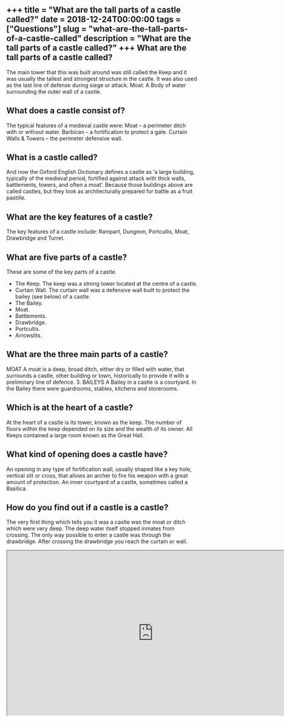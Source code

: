+++
title = "What are the tall parts of a castle called?"
date = 2018-12-24T00:00:00
tags = ["Questions"]
slug = "what-are-the-tall-parts-of-a-castle-called"
description = "What are the tall parts of a castle called?"
+++
What are the tall parts of a castle called?
-------------------------------------------

The main tower that this was built around was still called the Keep and it was usually the tallest and strongest structure in the castle. It was also used as the last line of defense during siege or attack. Moat: A Body of water surrounding the outer wall of a castle.

What does a castle consist of?
------------------------------

The typical features of a medieval castle were: Moat – a perimeter ditch with or without water. Barbican – a fortification to protect a gate. Curtain Walls &amp; Towers – the perimeter defensive wall.

What is a castle called?
------------------------

And now the Oxford English Dictionary defines a castle as ‘a large building, typically of the medieval period, fortified against attack with thick walls, battlements, towers, and often a moat’. Because those buildings above are called castles, but they look as architecturally prepared for battle as a fruit pastille.

What are the key features of a castle?
--------------------------------------

The key features of a castle include: Rampart, Dungeon, Portcullis, Moat, Drawbridge and Turret.

What are five parts of a castle?
--------------------------------

These are some of the key parts of a castle.

- The Keep. The keep was a strong tower located at the centre of a castle.
- Curtain Wall. The curtain wall was a defensive wall built to protect the bailey (see below) of a castle.
- The Bailey.
- Moat.
- Battlements.
- Drawbridge.
- Portcullis.
- Arrowslits.

What are the three main parts of a castle?
------------------------------------------

MOAT A moat is a deep, broad ditch, either dry or filled with water, that surrounds a castle, other building or town, historically to provide it with a preliminary line of defence. 3. BAILEYS A Bailey in a castle is a courtyard. In the Bailey there were guardrooms, stables, kitchens and storerooms.

Which is at the heart of a castle?
----------------------------------

At the heart of a castle is its tower, known as the keep. The number of floors within the keep depended on its size and the wealth of its owner. All Keeps contained a large room known as the Great Hall.

What kind of opening does a castle have?
----------------------------------------

An opening in any type of fortification wall, usually shaped like a key hole, vertical slit or cross, that allows an archer to fire his weapon with a great amount of protection. An inner courtyard of a castle, sometimes called a Basilica.

How do you find out if a castle is a castle?
--------------------------------------------

The very first thing which tells you it was a castle was the moat or ditch which were very deep. The deep water itself stopped inmates from crossing. The only way possible to enter a castle was through the drawbridge. After crossing the drawbridge you reach the curtain or wall.

<iframe allow="accelerometer; autoplay; clipboard-write; encrypted-media; gyroscope; picture-in-picture" allowfullscreen="" class="__youtube_prefs__  epyt-is-override  no-lazyload" data-no-lazy="1" data-origheight="433" data-origwidth="770" data-skipgform_ajax_framebjll="" height="433" id="_ytid_32439" loading="lazy" src="https://www.youtube.com/embed/f4dUbIR0lzU?enablejsapi=1&autoplay=0&cc_load_policy=0&cc_lang_pref=&iv_load_policy=1&loop=0&modestbranding=0&rel=1&fs=1&playsinline=0&autohide=2&theme=dark&color=red&controls=1&" title="YouTube player" width="770"></iframe>